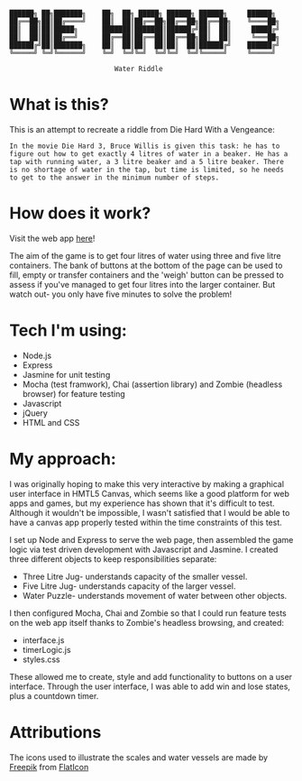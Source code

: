 ```

██████╗ ██╗███████╗    ██╗  ██╗ █████╗ ██████╗ ██████╗     ██████╗
██╔══██╗██║██╔════╝    ██║  ██║██╔══██╗██╔══██╗██╔══██╗    ╚════██╗
██║  ██║██║█████╗      ███████║███████║██████╔╝██║  ██║     █████╔╝
██║  ██║██║██╔══╝      ██╔══██║██╔══██║██╔══██╗██║  ██║     ╚═══██╗
██████╔╝██║███████╗    ██║  ██║██║  ██║██║  ██║██████╔╝    ██████╔╝
╚═════╝ ╚═╝╚══════╝    ╚═╝  ╚═╝╚═╝  ╚═╝╚═╝  ╚═╝╚═════╝     ╚═════╝

                          Water Riddle
```
# What is this?

This is an attempt to recreate a riddle from Die Hard With a Vengeance:

```
In the movie Die Hard 3, Bruce Willis is given this task: he has to figure out how to get exactly 4 litres of water in a beaker. He has a tap with running water, a 3 litre beaker and a 5 litre beaker. There is no shortage of water in the tap, but time is limited, so he needs to get to the answer in the minimum number of steps.
```

# How does it work?

Visit the web app [here](https://being-bruce.herokuapp.com/)!

The aim of the game is to get four litres of water using three and five litre containers. The bank of buttons at the bottom of the page can be used to fill, empty or transfer containers and the 'weigh' button can be pressed to assess if you've managed to get four litres into the larger container. But watch out- you only have five minutes to solve the problem!

# Tech I'm using:

* Node.js
* Express
* Jasmine for unit testing
* Mocha (test framwork), Chai (assertion library) and Zombie (headless browser) for feature testing
* Javascript
* jQuery
* HTML and CSS

# My approach:

I was originally hoping to make this very interactive by making a graphical user interface in HMTL5 Canvas, which seems like a good platform for web apps and games, but my experience has shown that it's difficult to test. Although it wouldn't be impossible, I wasn't satisfied that I would be able to have a canvas app properly tested within the time constraints of this test.

I set up Node and Express to serve the web page, then assembled the game logic via test driven development with Javascript and Jasmine. I created three different objects to keep responsibilities separate:

* Three Litre Jug- understands capacity of the smaller vessel.
* Five Litre Jug- understands capacity of the larger vessel.
* Water Puzzle- understands movement of water between other objects.

I then configured Mocha, Chai and Zombie so that I could run feature tests on the web app itself thanks to Zombie's headless browsing, and created:

* interface.js
* timerLogic.js
* styles.css

These allowed me to create, style and add functionality to buttons on a user interface. Through the user interface, I was able to add win and lose states, plus a countdown timer.

# Attributions

The icons used to illustrate the scales and water vessels are made by [Freepik](https://www.flaticon.com/authors/freepik) from [FlatIcon](https://www.flaticon.com)
